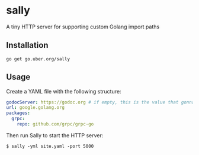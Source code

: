 # sally

A tiny HTTP server for supporting custom Golang import paths

## Installation

`go get go.uber.org/sally`

## Usage

Create a YAML file with the following structure:

```yaml
godocServer: https://godoc.org # if empty, this is the value that gonna be set
url: google.golang.org
packages:
  grpc:
    repo: github.com/grpc/grpc-go
```

Then run Sally to start the HTTP server:

```
$ sally -yml site.yaml -port 5000
```
